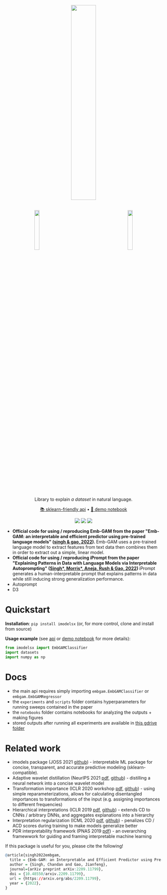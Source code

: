 <p align="center">  <img src="https://csinva.io/emb-gam/embgam_gif.gif" width="18%"> 
<img align="center" width=40% src="https://csinva.io/imodelsX/imodelsx_logo.svg?sanitize=True&kill_cache=1"> </img>	<img src="https://csinva.io/emb-gam/embgam_gif.gif" width="18%"></p>

<p align="center">Library to explain <i>a dataset</i> in natural language.
</p>
<p align="center">
  <a href="https://csinva.github.io/emb-gam/">📚 sklearn-friendly api</a> •
  <a href="https://github.com/csinva/emb-gam/blob/master/demo_embgam.ipynb">📖 demo notebook</a>
</p>
<p align="center">
  <img src="https://img.shields.io/badge/license-mit-blue.svg">
  <img src="https://img.shields.io/badge/python-3.6--3.8-blue">
  <img src="https://img.shields.io/pypi/v/imodelsx?color=green">  
</p>  

- <b>Official code for using / reproducing Emb-GAM from the paper "Emb-GAM: an interpretable and efficient predictor using pre-trained language models" (<a href="https://arxiv.org/abs/2209.11799">singh & gao, 2022</a>).
</b> Emb-GAM uses a pre-trained language model to extract features from text data then combines them in order to extract out a simple, linear model.
- <b>Official code for using / reproducing iPrompt from the paper "Explaining Patterns in Data  with  Language Models via Interpretable Autoprompting" (<a href="https://arxiv.org/abs/2">Singh*, Morris*, Aneja, Rush & Gao, 2022</a>) </b> iPrompt generates a human-interpretable prompt that explains patterns in data while still inducing strong generalization performance.
- Autoprompt
- D3


# Quickstart
**Installation**: `pip install imodelsx` (or, for more control, clone and install from source)

**Usage example** (see <a href="https://csinva.github.io/emb-gam/">api</a> or <a href="https://github.com/csinva/emb-gam/blob/master/demo_embgam.ipynb">demo notebook</a> for more details):

```python
from imodelsx import EmbGAMClassifier
import datasets
import numpy as np
``` 

# Docs
- the main api requires simply importing `embgam.EmbGAMClassifier` or `embgam.EmbGAMRegressor`
- the `experiments` and `scripts` folder contains hyperparameters for running sweeps contained in the paper
- the `notebooks` folder contains notebooks for analyzing the outputs + making figures
- stored outputs after running all experiments are available in [this gdrive folder](https://drive.google.com/file/d/1C5ooDIlFdPxROufWWjlPr4Wmx8hDYBnh/view?usp=sharing)

# Related work
- imodels package (JOSS 2021 [github](https://github.com/csinva/imodels)) - interpretable ML package for concise, transparent, and accurate predictive modeling (sklearn-compatible).
- Adaptive wavelet distillation (NeurIPS 2021 [pdf](https://arxiv.org/abs/2107.09145), [github](https://github.com/Yu-Group/adaptive-wavelets)) - distilling a neural network into a concise wavelet model
- Transformation importance (ICLR 2020 workshop [pdf](https://arxiv.org/abs/2003.01926), [github](https://github.com/csinva/transformation-importance)) - using simple reparameterizations, allows for calculating disentangled importances to transformations of the input (e.g. assigning importances to different frequencies)
- Hierarchical interpretations (ICLR 2019 [pdf](https://openreview.net/pdf?id=SkEqro0ctQ), [github](https://github.com/csinva/hierarchical-dnn-interpretations)) - extends CD to CNNs / arbitrary DNNs, and aggregates explanations into a hierarchy
- Interpretation regularization (ICML 2020 [pdf](https://arxiv.org/abs/1909.13584), [github](https://github.com/laura-rieger/deep-explanation-penalization)) - penalizes CD / ACD scores during training to make models generalize better
- PDR interpretability framework (PNAS 2019 [pdf](https://arxiv.org/abs/1901.04592)) - an overarching framewwork for guiding and framing interpretable machine learning


If this package is useful for you, please cite the following!

```r
@article{singh2022embgam,
  title = {Emb-GAM: an Interpretable and Efficient Predictor using Pre-trained Language Models},
  author = {Singh, Chandan and Gao, Jianfeng},
  journal={arXiv preprint arXiv:2209.11799},
  doi = {10.48550/arxiv.2209.11799},
  url = {https://arxiv.org/abs/2209.11799},
  year = {2022},
}

```
